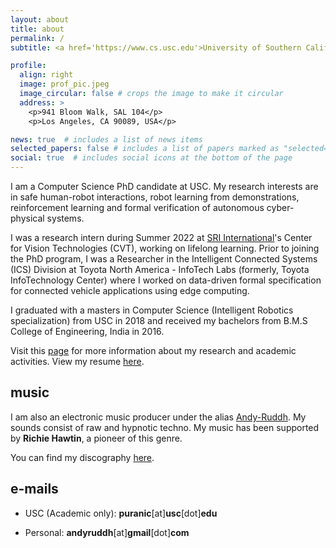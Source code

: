 ```yaml
---
layout: about
title: about
permalink: /
subtitle: <a href='https://www.cs.usc.edu'>University of Southern California (USC)</a>

profile:
  align: right
  image: prof_pic.jpeg
  image_circular: false # crops the image to make it circular
  address: >
    <p>941 Bloom Walk, SAL 104</p>
    <p>Los Angeles, CA 90089, USA</p>

news: true  # includes a list of news items
selected_papers: false # includes a list of papers marked as "selected={true}"
social: true  # includes social icons at the bottom of the page
---
```


I am a Computer Science PhD candidate at USC. My research interests are in safe human-robot interactions, robot learning from demonstrations, reinforcement learning and formal verification of autonomous cyber-physical systems.

I was a research intern during Summer 2022 at [SRI International](https://www.sri.com/)'s Center for Vision Technologies (CVT), working on lifelong learning. Prior to joining the PhD program, I was a Researcher in the Intelligent Connected Systems (ICS) Division at Toyota North America - InfoTech Labs (formerly, Toyota InfoTechnology Center) where I worked on data-driven formal specification for connected vehicle applications using edge computing.

I graduated with a masters in Computer Science (Intelligent Robotics specialization) from USC in 2018 and received my bachelors from B.M.S College of Engineering, India in 2016.

Visit this [page](/publications/) for more information about my research and academic activities. View my resume [here](/cv/).

## music

I am also an electronic music producer under the alias [Andy-Ruddh](https://soundcloud.com/andyruddh). My sounds consist of raw and hypnotic techno. My music has been supported by **Richie Hawtin**, a pioneer of this genre.

You can find my discography [here](/fun/).

## e-mails

- USC (Academic only): **puranic**[at]**usc**[dot]**edu**

- Personal: **andyruddh**[at]**gmail**[dot]**com**